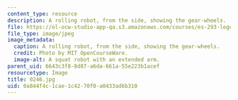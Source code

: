 ```yaml
---
content_type: resource
description: A rolling robot, from the side, showing the gear-wheels.
file: https://ol-ocw-studio-app-qa.s3.amazonaws.com/courses/es-293-lego-robotics-spring-2007/0a844f4c1cae1c4270f0a0433ad6b310_0246.jpg
file_type: image/jpeg
image_metadata:
  caption: A rolling robot, from the side, showing the gear-wheels.
  credit: Photo by MIT OpenCourseWare.
  image-alt: A squat robot with an extended arm.
parent_uid: 6643c3f8-8d87-a6da-661a-55e223b1acef
resourcetype: Image
title: 0246.jpg
uid: 0a844f4c-1cae-1c42-70f0-a0433ad6b310
---
```

